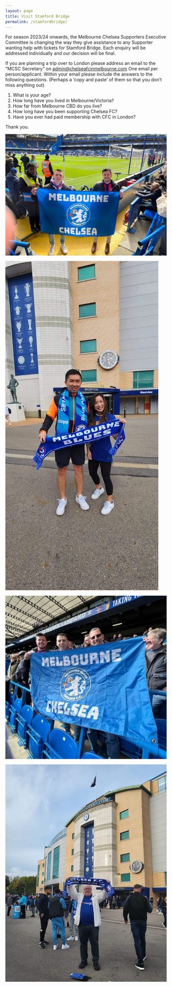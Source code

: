 ```yaml
---
layout: page
title: Visit Stamford Bridge
permalink: /stamfordbridge/
---
```

For season 2023/24 onwards, the Melbourne Chelsea Supporters Executive Committee is changing the way they give assistance to any Supporter wanting help with tickets for Stamford Bridge. Each enquiry will be addressed individually and our decision will be final. 

If you are planning a trip over to London please address an email to the “MCSC Secretary” on admin@chelseafcinmelbourne.com One email per person/applicant.
Within your email please include the answers to the following questions. (Perhaps a ‘copy and paste’ of them so that you don’t miss anything out)

1. What is your age?
2. How long have you lived in Melbourne/Victoria?
3. How far from Melbourne CBD do you live?
4. How long have you been supporting Chelsea FC?
5. Have you ever had paid membership with CFC in London?

Thank you.


![StamfordBridge1](/assets/ticket1.jpg)

![StamfordBridge4](/assets/ticket4.jpg)

![StamfordBridge2](/assets/ticket2.jpg)

![StamfordBridge3](/assets/ticket3.jpg)
